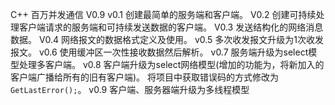 <!--
 * @Author       : yaowenzhou
 * @Date         : 2021-03-31 16:05:50
 * @LastEditors  : yaowenzhou
 * @LastEditTime : 2021-04-05 14:24:40
 * @version      : 
 * @Description  : 
-->
C++ 百万并发通信 V0.9
v0.1
创建最简单的服务端和客户端。
V0.2
创建可持续处理客户端请求的服务端和可持续发送数据的客户端。
V0.3
发送结构化的网络消息数据。
V0.4
网络报文的数据格式定义及使用。
v0.5
多次收发报文升级为1次收发报文。
v0.6
使用缓冲区一次性接收数据然后解析。
v0.7
服务端升级为select模型处理多客户端。
v0.8
客户端升级为select网络模型(增加的功能为，将新加入的客户端广播给所有的旧有客户端)。
将项目中获取错误码的方式修改为 `GetLastError();`。
v0.9
客户端、服务器端升级为多线程模型
